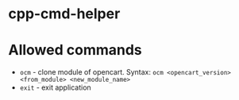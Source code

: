 # cpp-cmd-helper
# Allowed commands
- ```ocm```  - clone module of opencart. Syntax: ```ocm <opencart_version> <from_module> <new_module_name>```
- ```exit``` - exit application
